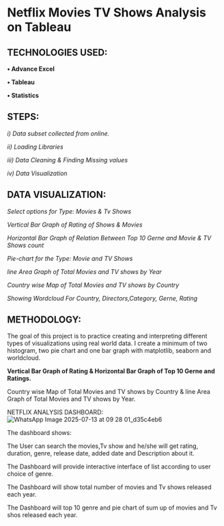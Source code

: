 # Netflix Movies TV Shows Analysis on Tableau
## TECHNOLOGIES USED:

**• Advance Excel**

**• Tableau**

**• Statistics**

## STEPS:

*i) Data subset collected from online.*

*ii) Loading Libraries*

*iii) Data Cleaning & Finding Missing values*

*iv) Data Visualization*

## DATA VISUALIZATION:

*Select options for Type: Movies & Tv Shows*

*Vertical Bar Graph of Rating of Shows & Movies*

*Horizontal Bar Graph of Relation Between Top 10 Gerne and Movie & TV Shows count*

*Pie-chart for the Type: Movie and TV Shows*

*line Area Graph of Total Movies and TV shows by Year*

*Country wise Map of Total Movies and TV shows by Country*

*Showing Wordcloud For Country, Directors,Category, Gerne, Rating*

## METHODOLOGY:

The goal of this project is to practice creating and interpreting different types of visualizations using real world data. I create a minimum of two histogram, two pie chart and one bar graph with matplotlib, seaborn and worldcloud.

**Vertical Bar Graph of Rating & Horizontal Bar Graph of Top 10 Gerne and Ratings.**





Country wise Map of Total Movies and TV shows by Country & line Area Graph of Total Movies and TV shows by Year.




NETFLIX ANALYSIS DASHBOARD:
![WhatsApp Image 2025-07-13 at 09 28 01_d35c4eb6](https://github.com/user-attachments/assets/5b2c5e0d-ae85-4048-9a0d-92917494654e)



The dashboard shows:

The User can search the movies,Tv show and he/she will get rating, duration, genre, release date, added date and Description about it.

The Dashboard will provide interactive interface of list according to user choice of genre.

The Dashboard will show total number of movies and Tv shows released each year.

The Dashboard will top 10 genre and pie chart of sum up of movies and Tv shos released each year.
